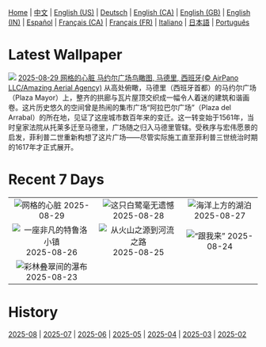 [Home](../README.md) | [中文](zh-CN.md) | [English (US)](en-US.md) | [Deutsch](de-DE.md) | [English (CA)](en-CA.md) | [English (GB)](en-GB.md) | [English (IN)](en-IN.md) | [Español](es-ES.md) | [Français (CA)](fr-CA.md) | [Français (FR)](fr-FR.md) | [Italiano](it-IT.md) | [日本語](ja-JP.md) | [Português](pt-BR.md)

# Latest Wallpaper
![](https://www.bing.com/th?id=OHR.PlazaMayor_ZH-CN4576498488_UHD.jpg)
[2025-08-29 网格的心脏 马约尔广场鸟瞰图, 马德里, 西班牙(© AirPano LLC/Amazing Aerial Agency)](https://www.bing.com/th?id=OHR.PlazaMayor_ZH-CN4576498488_UHD.jpg)
从高处俯瞰，马德里（西班牙首都）的马约尔广场（Plaza Mayor）上，整齐的拱廊与瓦片屋顶交织成一幅令人着迷的建筑和谐画卷。这片历史悠久的空间曾是热闹的集市广场“阿拉巴尔广场”（Plaza del Arrabal）的所在地，见证了这座城市数百年来的变迁。这一转变始于1561年，当时皇家法院从托莱多迁至马德里，广场随之归入马德里管辖。受秩序与宏伟愿景的启发，菲利普二世重新构想了这片广场——尽管实际施工直至菲利普三世统治时期的1617年才正式展开。

# Recent 7 Days
|  |  |  |
|:---:|:---:|:---:|
| ![](https://www.bing.com/th?id=OHR.PlazaMayor_ZH-CN4576498488_400x240.jpg "网格的心脏") 2025-08-29 | ![](https://www.bing.com/th?id=OHR.WhiteEgret_ZH-CN4425921150_400x240.jpg "这只白鹭毫无遗憾") 2025-08-28 | ![](https://www.bing.com/th?id=OHR.FaroeLake_ZH-CN3977660997_400x240.jpg "海洋上方的湖泊") 2025-08-27 |
| ![](https://www.bing.com/th?id=OHR.TrulliHouses_ZH-CN3856452406_400x240.jpg "一座非凡的特鲁洛小镇") 2025-08-26 | ![](https://www.bing.com/th?id=OHR.YellowstoneRiver_ZH-CN3716808579_400x240.jpg "从火山之源到河流之路") 2025-08-25 | ![](https://www.bing.com/th?id=OHR.CervusDama_ZH-CN3603505811_400x240.jpg "“跟我来”") 2025-08-24 |
| ![](https://www.bing.com/th?id=OHR.ChushuY25_ZH-CN0495086720_400x240.jpg "彩林叠翠间的瀑布") 2025-08-23 |  |  |

# History
[2025-08](../archives/wallpaper/zh-CN/w_2025_08.md) | [2025-07](../archives/wallpaper/zh-CN/w_2025_07.md) | [2025-06](../archives/wallpaper/zh-CN/w_2025_06.md) | [2025-05](../archives/wallpaper/zh-CN/w_2025_05.md) | [2025-04](../archives/wallpaper/zh-CN/w_2025_04.md) | [2025-03](../archives/wallpaper/zh-CN/w_2025_03.md) | [2025-02](../archives/wallpaper/zh-CN/w_2025_02.md)
